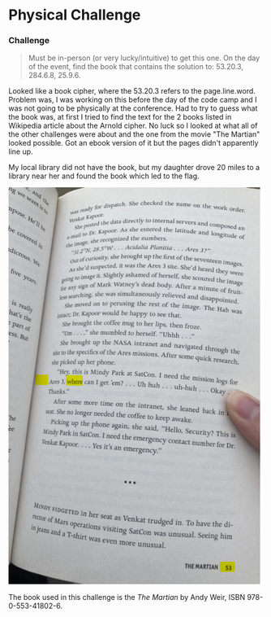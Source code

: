 # Physical Challenge

### Challenge
> Must be in-person (or very lucky/intuitive) to get this one. On the day of the event, find the book that contains the solution to: 53.20.3, 
284.6.8, 25.9.6.

Looked like a book cipher, where the 53.20.3 refers to the page.line.word.  Problem was, I was working on this before the day of the code camp 
and I was not going to be physically at the conference.  Had to try to guess what the book was, at first I tried to find the text for the 2 books 
listed in Wikipedia article about the Arnold cipher.  No luck so I looked at what all of the other challenges were about and the one from the movie
"The Martian" looked possible.  Got an ebook version of it but the pages didn't apparently line up.  

My local library did not have the book, but my
daughter drove 20 miles to a library near her and found the book which led to the flag.

![](physical.png)

The book used in this challenge is the *The Martian* by Andy Weir, ISBN 978-0-553-41802-6. 
